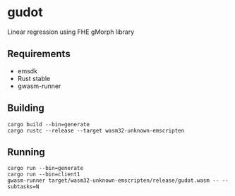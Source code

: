 # gudot
Linear regression using FHE gMorph library

## Requirements
* emsdk
* Rust stable
* gwasm-runner

## Building
```
cargo build --bin=generate  
cargo rustc --release --target wasm32-unknown-emscripten
```

## Running
```
cargo run --bin=generate
cargo run --bin=client1
gwasm-runner target/wasm32-unknown-emscripten/release/gudot.wasm -- --subtasks=N 
```
